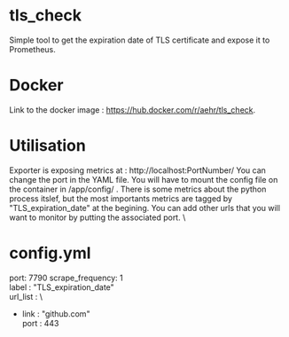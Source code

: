 # tls_check
Simple tool to get the expiration date of TLS certificate and expose it to Prometheus.

# Docker
Link to the docker image : https://hub.docker.com/r/aehr/tls_check.

# Utilisation
Exporter is exposing metrics at : http://localhost:PortNumber/
You can change the port in the YAML file. You will have to mount the config file on the container in /app/config/  .
There is some metrics about the python process itslef, but the most importants metrics are tagged by "TLS_expiration_date" at the begining.
You can add other urls that you will want to monitor by putting the associated port. \

# config.yml
port: 7790
scrape_frequency: 1 \
label : "TLS_expiration_date" \
url_list : \
  - link : "github.com" \
    port : 443
 


